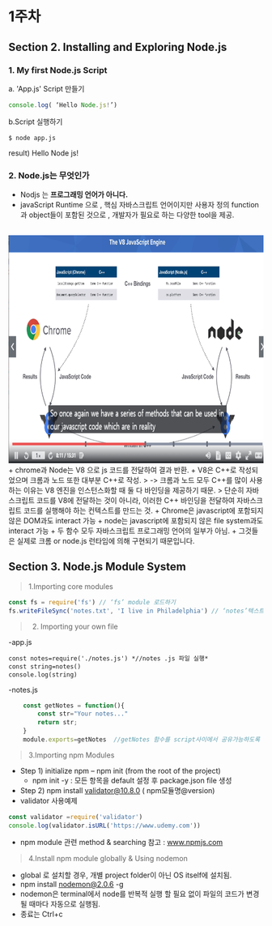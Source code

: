 # 1주차
## Section 2. Installing and Exploring Node.js

### 1. My first Node.js Script
	
   a. 'App.js' Script 만들기
		
```javascript
console.log( ‘Hello Node.js!’)
```


 b.Script 실행하기

 
 	$ node app.js 

 result) Hello Node js!
 
 ### 2. Node.js는 무엇인가
  + Nodjs 는 **프로그래밍 언어가 아니다.**
  + javaScript Runtime 으로 , 핵심 자바스크립트 언어이지만 사용자 정의 function과 object들이 포함된 것으로 , 개발자가 필요로 하는 다양한 tool을 제공.
  <br>
  <img src="./img/nodejs.PNG" width="700px" height="450px"  ></img>
   + chrome과 Node는 V8 으로 js 코드를 전달하여 결과 반환.
   + V8은 C++로 작성되었으며 크롬과 노드 또한 대부분 C++로 작성.
    > -> 크롬과 노드 모두 C++를 많이 사용하는 이유는 V8 엔진을 인스턴스화할 때 둘 다 바인딩을 제공하기 때문.
    > 단순히 자바스크립트 코드를 V8에 전달하는 것이 아니라, 이러한 C++ 바인딩을 전달하여 자바스크립트 코드를 실행해야 하는 컨텍스트를 만드는 것.
   + Chrome은 javascript에 포함되지 않은 DOM과도 interact 가능
   + node는 javascript에 포함되지 않은 file system과도 interact 가능
   + 두 함수 모두 자바스크립트 프로그래밍 언어의 일부가 아님.
   +  그것들은 실제로 크롬 or node.js 런타임에 의해 구현되기 때문입니다.
 
## Section 3. Node.js Module System
>1.Importing core modules

```javascript	
const fs = require('fs') // ‘fs’ module 로드하기
fs.writeFileSync('notes.txt', 'I live in Philadelphia') // ‘notes’텍스트에 string 작성
```
>2. Importing your own file

-app.js
 
    
    const notes=require('./notes.js') *//notes .js 파일 실행*
	const string=notes()
	console.log(string)
    
-notes.js 
	
```javascript
	const getNotes = function(){
    	const str="Your notes..."
    	return str;
	}
	module.exports=getNotes  //getNotes 함수를 script사이에서 공유가능하도록 함.
```

 >3.Importing npm Modules

+ Step 1) initialize npm – npm init (from the root of the project)
	- npm init -y : 모든 항목을 default 설정 후 package.json file 생성
+ Step 2) npm install validator@10.8.0 ( npm모듈명@version)
+ validator 사용예제
		
```javascript
const validator =require('validator')
console.log(validator.isURL('https://www.udemy.com'))
```
 

+ npm module 관련 method & searching 참고 : www.npmjs.com


>4.Install npm module globally & Using nodemon

+ global 로 설치할 경우, 개별 project folder이 아닌 OS itself에 설치됨.
+ npm install nodemon@2.0.6 -g
+ nodemon은 terminal에서 node를 반복적 실행 할 필요 없이 파일의 코드가 변경될 때마다 자동으로 실행됨.
+ 종료는 Ctrl+c


	


	
